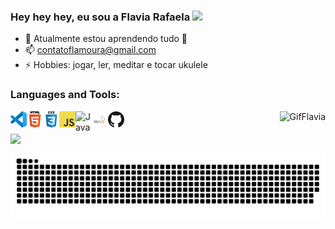 ### Hey hey hey, eu sou a Flavia Rafaela <img src="https://media.giphy.com/media/mGcNjsfWAjY5AEZNw6/giphy.gif" width="50"></h2>

- 🌱 Atualmente estou aprendendo tudo 🤣
- 📫 contatoflamoura@gmail.com
- ⚡ Hobbies: jogar, ler, meditar e tocar ukulele

### Languages and Tools:

<img align="left" alt="Visual Studio Code" width="26px" src="https://raw.githubusercontent.com/github/explore/80688e429a7d4ef2fca1e82350fe8e3517d3494d/topics/visual-studio-code/visual-studio-code.png" />
<img align="left" alt="HTML5" width="26px" src="https://raw.githubusercontent.com/github/explore/80688e429a7d4ef2fca1e82350fe8e3517d3494d/topics/html/html.png" />
<img align="left" alt="CSS3" width="26px" src="https://raw.githubusercontent.com/github/explore/80688e429a7d4ef2fca1e82350fe8e3517d3494d/topics/css/css.png" />
<img align="left" alt="JavaScript" width="26px" src="https://raw.githubusercontent.com/github/explore/80688e429a7d4ef2fca1e82350fe8e3517d3494d/topics/javascript/javascript.png" />
<img align="left" alt="Java" width="26px" src="https://cdn.jsdelivr.net/gh/devicons/devicon/icons/java/java-original.svg" />
<img align="left" alt="MySQL" width="26px" src="https://raw.githubusercontent.com/github/explore/80688e429a7d4ef2fca1e82350fe8e3517d3494d/topics/mysql/mysql.png" />
<img align="left" alt="GitHub" width="26px" src="https://raw.githubusercontent.com/github/explore/78df643247d429f6cc873026c0622819ad797942/topics/github/github.png" />
<img align="right" alt="GifFlavia" src="https://media.discordapp.net/attachments/658814430225629195/886511583948308550/GifFlavia.gif.gif?width=120&height=120"/>

<br />
<br />

<div>
  <a href="https://github.com/flaviamoura">
  <img height="180em"   align="center" src="https://github-readme-stats.vercel.app/api?username=flaviamoura&show_icons=true&theme=jolly&include_all_commits=true&count_private=true"/>


</div>
  

 ![Snake animation](https://github.com/flaviamoura/flaviamoura/blob/output/github-contribution-grid-snake.svg)
 
